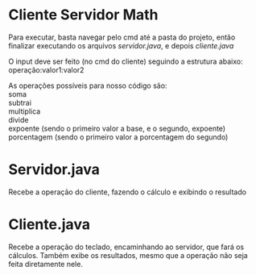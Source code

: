 # Cliente Servidor Math 
Para executar, basta navegar pelo cmd até a pasta do projeto, então finalizar executando os arquivos *servidor.java*, e depois *cliente.java*

O input deve ser feito (no cmd do cliente) seguindo a estrutura abaixo:<br>
  operação:valor1:valor2

  As operações possíveis para nosso código são:<br>
    soma<br>
    subtrai<br>
    multiplica<br>
    divide<br>
    expoente (sendo o primeiro valor a base, e o segundo, expoente)<br>
    porcentagem (sendo o primeiro valor a porcentagem do segundo)<br>
  

# Servidor.java
  Recebe a operação do cliente, fazendo o cálculo e exibindo o resultado
# Cliente.java
  Recebe a operação do teclado, encaminhando ao servidor, que fará os cálculos. Também exibe os resultados, mesmo que a operação não seja feita diretamente nele.
